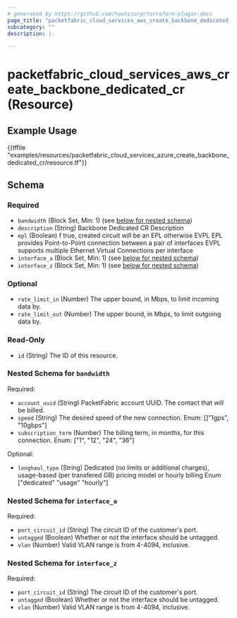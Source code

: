 ```yaml
---
# generated by https://github.com/hashicorp/terraform-plugin-docs
page_title: "packetfabric_cloud_services_aws_create_backbone_dedicated_cr Resource - terraform-provider-packetfabric"
subcategory: ""
description: |-

---
```


# packetfabric_cloud_services_aws_create_backbone_dedicated_cr (Resource)



## Example Usage

{{tffile "examples/resources/packetfabric_cloud_services_azure_create_backbone_dedicated_cr/resource.tf"}}

## Schema

### Required

- `bandwidth` (Block Set, Min: 1) (see [below for nested schema](#nestedblock--bandwidth))
- `description` (String) Backbone Dedicated CR Description
- `epl` (Boolean) f true, created circuit will be an EPL otherwise EVPL
		EPL provides Point-to-Point connection between a pair of interfaces
		EVPL supports multiple Ethernet Virtual Connections per interface
- `interface_a` (Block Set, Min: 1) (see [below for nested schema](#nestedblock--interface_a))
- `interface_z` (Block Set, Min: 1) (see [below for nested schema](#nestedblock--interface_z))

### Optional

- `rate_limit_in` (Number) The upper bound, in Mbps, to limit incoming data by.
- `rate_limit_out` (Number) The upper bound, in Mbps, to limit outgoing data by.

### Read-Only

- `id` (String) The ID of this resource.

<a id="nestedblock--bandwidth"></a>
### Nested Schema for `bandwidth`

Required:

- `account_uuid` (String) PacketFabric account UUID. The contact that will be billed.
- `speed` (String) The desired speed of the new connection.
		Enum: []"1gps", "10gbps"]
- `subscription_term` (Number) The billing term, in months, for this connection.
		Enum: ["1", "12", "24", "36"]

Optional:

- `longhaul_type` (String) Dedicated (no limits or additional charges), usage-based (per transfered GB) pricing model or hourly billing
		Enum ["dedicated" "usage" "hourly"]


<a id="nestedblock--interface_a"></a>
### Nested Schema for `interface_a`

Required:

- `port_circuit_id` (String) The circuit ID of the customer's port.
- `untagged` (Boolean) Whether or not the interface should be untagged.
- `vlan` (Number) Valid VLAN range is from 4-4094, inclusive.


<a id="nestedblock--interface_z"></a>
### Nested Schema for `interface_z`

Required:

- `port_circuit_id` (String) The circuit ID of the customer's port.
- `untagged` (Boolean) Whether or not the interface should be untagged.
- `vlan` (Number) Valid VLAN range is from 4-4094, inclusive.
